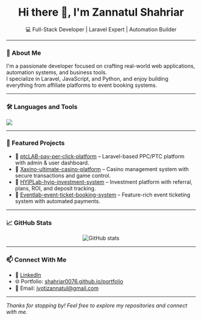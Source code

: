 <h1 align="center">Hi there 👋, I'm Zannatul Shahriar</h1>
<p align="center">
  💻 Full-Stack Developer | Laravel Expert | Automation Builder
</p>

---

### 🚀 About Me

I'm a passionate developer focused on crafting real-world web applications, automation systems, and business tools.  
I specialize in Laravel, JavaScript, and Python, and enjoy building everything from affiliate platforms to event booking systems.

---

### 🛠️ Languages and Tools

<p align="left">
  <img src="https://skillicons.dev/icons?i=php,laravel,js,react,vue,flutter,html,css,tailwind,nodejs,express,mysql,postgresql,firebase,docker,python,django,java,kotlin,androidstudio,linux,git,github,vscode,figma,ps,ai,xd,seaborn,selenium" />
</p>

---

### 📌 Featured Projects

- 🔹 [ptcLAB-pay-per-click-platform](https://github.com/Shahriar0076/ptcLAB-pay-per-click-platform) – Laravel-based PPC/PTC platform with admin & user dashboard.
- 🔹 [Xaxino-ultimate-casino-platform](https://github.com/Shahriar0076/Xaxino-ultimate-casino-platform) – Casino management system with secure transactions and game control.
- 🔹 [HYIPLab-hyip-investment-system](https://github.com/Shahriar0076/HYIPLab-hyip-investment-system) – Investment platform with referral, plans, ROI, and deposit tracking.
- 🔹 [Eventlab-event-ticket-booking-system](https://github.com/Shahriar0076/Eventlab-event-ticket-booking-system) – Feature-rich event ticketing system with automated payments.

---

### 📈 GitHub Stats

<p align="center">
  <img src="https://github-readme-stats.vercel.app/api?username=Shahriar0076&show_icons=true&theme=tokyonight" alt="GitHub stats" />
</p>

---

### 📫 Connect With Me

- 🔗 [LinkedIn](https://www.linkedin.com/in/md-zannatul-shahriar/)
- 🌐 Portfolio: [shahriar0076.github.io/portfolio](https://shahriar0076.github.io/portfolio/)
- 📧 Email: jyotizannatul@gmail.com

---

_Thanks for stopping by! Feel free to explore my repositories and connect with me._
